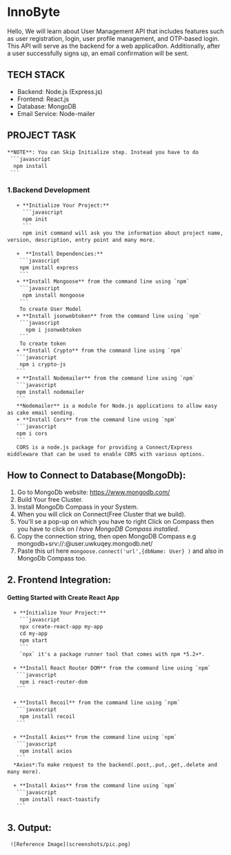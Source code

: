 # InnoByte

Hello, We will learn about User Management API that includes features such as user
registration, login, user profile management, and OTP-based login. This API will serve as the backend
for a web applicaƟon. Additionally, after a user successfully signs up, an email confirmation will be
sent.

## TECH STACK

+ Backend: Node.js (Express.js)
+ Frontend: React.js
+ Database: MongoDB 
+ Email Service: Node-mailer 

## PROJECT TASK
    **NOTE**: You can Skip Initialize step. Instead you have to do 
     ```javascript
      npm install
     ```
      
### 1.Backend Development 
       + **Initialize Your Project:**
         ```javascript
         npm init
         ```
         npm init command will ask you the information about project name, version, description, entry point and many more.   

       +  **Install Dependencies:**
        ```javascript
        npm install express
        ```
       + **Install Mongoose** from the command line using `npm`
        ```javascript
         npm install mongoose
        ```
        To create User Model
       + **Install jsonwebtoken** from the command line using `npm`
        ```javascript
          npm i jsonwebtoken
        ```
        To create token
       + **Install Crypto** from the command line using `npm`
       ```javascript
        npm i crypto-js
       ```
       + **Install Nodemailer** from the command line using `npm`
       ```javascript
       npm install nodemailer
       ```
       **Nodemailer** is a module for Node.js applications to allow easy as cake email sending.
       + **Install Cors** from the command line using `npm`
       ```javascript
       npm i cors
       ```
       CORS is a node.js package for providing a Connect/Express middleware that can be used to enable CORS with various options.
       

## How to Connect to Database(MongoDb): 
   1. Go to MongoDb website: <https://www.mongodb.com/>
   2. Build Your free Cluster.
   3. Install MongoDb Compass in your System.
   4. When you will click on Connect(Free Cluster that we build).
   5. You'll se a pop-up on which you have to right Click on Compass then you have to click on *I have MongoDB Compass installed*.
   6. Copy the connection string, then open MongoDB Compass
      e.g mongodb+srv://<username>:<password>@user.uwkuqey.mongodb.net/
   7. Paste this url here `mongoose.connect('url',{dbName: User} )` and also in MongoDb Compass too.

## 2. Frontend Integration:
   #### Getting Started with Create React App
      + **Initialize Your Project:**
        ```javascript
        npx create-react-app my-app
        cd my-app
        npm start
        ```
        `npx` it's a package runner tool that comes with npm *5.2+*. 
        
      + **Install React Router DOM** from the command line using `npm`
       ```javascript
        npm i react-router-dom
       ```

      + **Install Recoil** from the command line using `npm`
       ```javascript
        npm install recoil
       ```

      + **Install Axios** from the command line using `npm`
       ```javascript
        npm install axios
       ```
      *Axios*:To make request to the backend(.post,.put,.get,.delete and many more).

      + **Install Axios** from the command line using `npm`
       ```javascript
        npm install react-toastify
       ```

## 3. Output:
     ![Reference Image](screenshots/pic.png)
     
      




        
       

          

